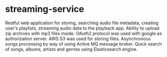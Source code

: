 # streaming-service
Restful web application for storing, searching audio file metadata, creating user's playlists, streaming audio data to the playback app. 
Ability to upload zip archives with mp3 files inside. 
OAuth2 protocol was used with google as authorization server. 
AWS S3 was used for storing files. 
Asynchronous songs processing by way of using Active MQ message broker. 
Quick search of songs, albums, artists and genres using Elasticsearch engine.
